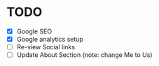 # TODO

- [x] Google SEO 
- [x] Google analytics setup 
- [ ] Re-view Social links
- [ ] Update About Section (note: change Me to Us)
